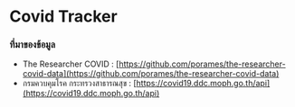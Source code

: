 # Covid Tracker

>

### ที่มาของข้อมูล 

* The Researcher COVID : [https://github.com/porames/the-researcher-covid-data](https://github.com/porames/the-researcher-covid-data)
* กรมควบคุมโรค กระทรวงสาธารณสุข : [https://covid19.ddc.moph.go.th/api](https://covid19.ddc.moph.go.th/api)
